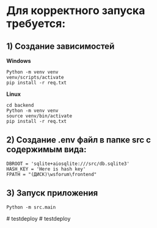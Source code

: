 # **Для корректного запуска требуется:**
## 1) Создание зависимостей

**Windows**
```
Python -m venv venv
venv/scripts/activate
pip install -r req.txt
```
**Linux**
```
cd backend
Python -m venv venv
source venv/bin/activate
pip install -r req.txt
```
## 2) Создание .env файл в папке src с содержимым вида:
```
DBROOT = 'sqlite+aiosqlite:///src/db.sqlite3'
HASH_KEY = 'Here is hash key'
FPATH = "(ДИСК)\wsforum\frontend"
```
## 3) Запуск приложения
```
Python -m src.main
```
#   t e s t d e p l o y  
 #   t e s t d e p l o y  
 